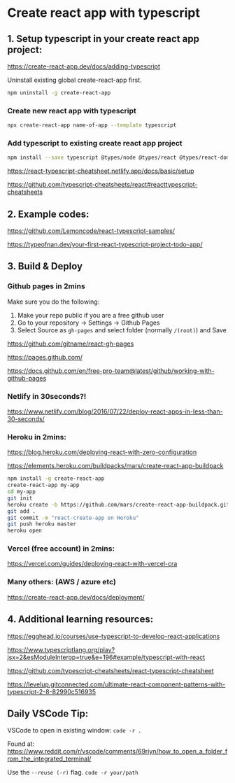 # Create react app with typescript

## 1. Setup typescript in your create react app project:

https://create-react-app.dev/docs/adding-typescript

Uninstall existing global create-react-app first.
```bash
npm uninstall -g create-react-app
```

### Create new react app with typescript 
```bash
npx create-react-app name-of-app --template typescript 
```

### Add typescript to existing create react app project
```bash 
npm install --save typescript @types/node @types/react @types/react-dom @types/jest
```

https://react-typescript-cheatsheet.netlify.app/docs/basic/setup

https://github.com/typescript-cheatsheets/react#reacttypescript-cheatsheets


## 2. Example codes:
https://github.com/Lemoncode/react-typescript-samples/

https://typeofnan.dev/your-first-react-typescript-project-todo-app/


## 3. Build & Deploy
### Github pages in 2mins
Make sure you do the following:
1. Make your repo public if you are a free github user
2. Go to your repository -> Settings -> Github Pages
3. Select Source as `gh-pages` and select folder (normally `/(root)`) and Save

https://github.com/gitname/react-gh-pages

https://pages.github.com/

https://docs.github.com/en/free-pro-team@latest/github/working-with-github-pages


### Netlify in 30seconds?!
https://www.netlify.com/blog/2016/07/22/deploy-react-apps-in-less-than-30-seconds/


### Heroku in 2mins:
https://blog.heroku.com/deploying-react-with-zero-configuration

https://elements.heroku.com/buildpacks/mars/create-react-app-buildpack

```bash
npm install -g create-react-app
create-react-app my-app
cd my-app
git init
heroku create -b https://github.com/mars/create-react-app-buildpack.git
git add .
git commit -m "react-create-app on Heroku"
git push heroku master
heroku open
```

### Vercel (free account) in 2mins:
https://vercel.com/guides/deploying-react-with-vercel-cra


### Many others: (AWS / azure etc)
https://create-react-app.dev/docs/deployment/


## 4. Additional learning resources:
https://egghead.io/courses/use-typescript-to-develop-react-applications

https://www.typescriptlang.org/play?jsx=2&esModuleInterop=true&e=196#example/typescript-with-react

https://github.com/typescript-cheatsheets/react-typescript-cheatsheet

https://levelup.gitconnected.com/ultimate-react-component-patterns-with-typescript-2-8-82990c516935


## Daily VSCode Tip:

VSCode to open in existing window:
`code -r .` 

Found at: 
https://www.reddit.com/r/vscode/comments/69riyn/how_to_open_a_folder_from_the_integrated_terminal/

Use the `--reuse (-r)` flag.
`code -r your/path`

